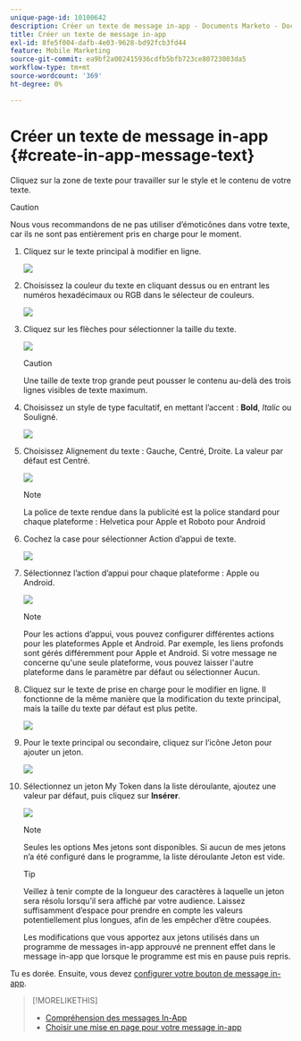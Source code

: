 ```yaml
---
unique-page-id: 10100642
description: Créer un texte de message in-app - Documents Marketo - Documentation du produit
title: Créer un texte de message in-app
exl-id: 8fe5f004-dafb-4e03-9628-bd92fcb3fd44
feature: Mobile Marketing
source-git-commit: ea9bf2a002415936cdfb5bfb723ce80723003da5
workflow-type: tm+mt
source-wordcount: '369'
ht-degree: 0%

---
```


# Créer un texte de message in-app {#create-in-app-message-text}

Cliquez sur la zone de texte pour travailler sur le style et le contenu de votre texte.

>[!CAUTION]
>
>Nous vous recommandons de ne pas utiliser d’émoticônes dans votre texte, car ils ne sont pas entièrement pris en charge pour le moment.

1. Cliquez sur le texte principal à modifier en ligne.

   ![](assets/image2016-5-6-9-3a56-3a56.png)

1. Choisissez la couleur du texte en cliquant dessus ou en entrant les numéros hexadécimaux ou RGB dans le sélecteur de couleurs.

   ![](assets/image2016-5-6-9-3a59-3a1.png)

1. Cliquez sur les flèches pour sélectionner la taille du texte.

   ![](assets/image2016-5-6-10-3a6-3a51.png)

   >[!CAUTION]
   >
   >Une taille de texte trop grande peut pousser le contenu au-delà des trois lignes visibles de texte maximum.

1. Choisissez un style de type facultatif, en mettant l’accent : **Bold**, _Italic_ ou Souligné.

   ![](assets/image2016-5-6-10-3a15-3a32.png)

1. Choisissez Alignement du texte : Gauche, Centré, Droite. La valeur par défaut est Centré.

   ![](assets/image2016-5-6-10-3a18-3a45.png)

   >[!NOTE]
   >
   >La police de texte rendue dans la publicité est la police standard pour chaque plateforme : Helvetica pour Apple et Roboto pour Android

1. Cochez la case pour sélectionner Action d’appui de texte.

   ![](assets/image2016-5-6-10-3a20-3a41.png)

1. Sélectionnez l’action d’appui pour chaque plateforme : Apple ou Android.

   ![](assets/image2016-5-6-10-3a22-3a12.png)

   >[!NOTE]
   >
   >Pour les actions d’appui, vous pouvez configurer différentes actions pour les plateformes Apple et Android. Par exemple, les liens profonds sont gérés différemment pour Apple et Android. Si votre message ne concerne qu&#39;une seule plateforme, vous pouvez laisser l&#39;autre plateforme dans le paramètre par défaut ou sélectionner Aucun.

1. Cliquez sur le texte de prise en charge pour le modifier en ligne. Il fonctionne de la même manière que la modification du texte principal, mais la taille du texte par défaut est plus petite.

   ![](assets/image2016-5-6-10-3a26-3a27.png)

1. Pour le texte principal ou secondaire, cliquez sur l’icône Jeton pour ajouter un jeton.

   ![](assets/image2016-5-6-10-3a29-3a2.png)

1. Sélectionnez un jeton My Token dans la liste déroulante, ajoutez une valeur par défaut, puis cliquez sur **Insérer**.

   ![](assets/mytoken.png)

   >[!NOTE]
   >
   >Seules les options Mes jetons sont disponibles. Si aucun de mes jetons n’a été configuré dans le programme, la liste déroulante Jeton est vide.

   >[!TIP]
   >
   >Veillez à tenir compte de la longueur des caractères à laquelle un jeton sera résolu lorsqu’il sera affiché par votre audience. Laissez suffisamment d’espace pour prendre en compte les valeurs potentiellement plus longues, afin de les empêcher d’être coupées.

   Les modifications que vous apportez aux jetons utilisés dans un programme de messages in-app approuvé ne prennent effet dans le message in-app que lorsque le programme est mis en pause puis repris.

Tu es dorée. Ensuite, vous devez [configurer votre bouton de message in-app](/help/marketo/product-docs/mobile-marketing/in-app-messages/creating-in-app-messages/set-up-the-in-app-message-button.md).

>[!MORELIKETHIS]
>
>* [Compréhension des messages In-App](/help/marketo/product-docs/mobile-marketing/in-app-messages/understanding-in-app-messages.md)
>* [Choisir une mise en page pour votre message in-app](/help/marketo/product-docs/mobile-marketing/in-app-messages/creating-in-app-messages/choose-a-layout-for-your-in-app-message.md)
